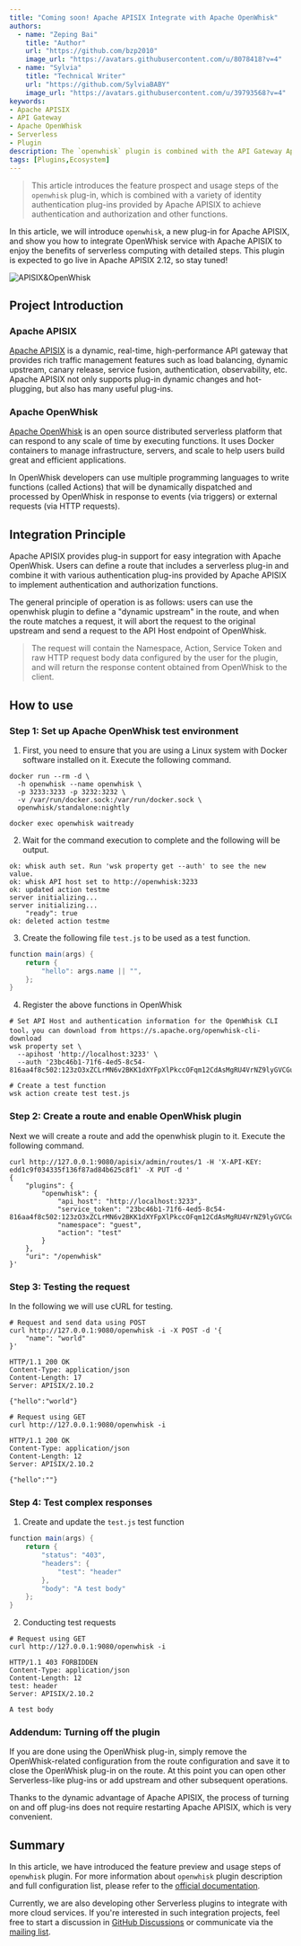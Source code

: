 ```yaml
---
title: "Coming soon! Apache APISIX Integrate with Apache OpenWhisk"
authors:
  - name: "Zeping Bai"
    title: "Author"
    url: "https://github.com/bzp2010"
    image_url: "https://avatars.githubusercontent.com/u/8078418?v=4"
  - name: "Sylvia"
    title: "Technical Writer"
    url: "https://github.com/SylviaBABY"
    image_url: "https://avatars.githubusercontent.com/u/39793568?v=4"
keywords: 
- Apache APISIX
- API Gateway
- Apache OpenWhisk
- Serverless
- Plugin
description: The `openwhisk` plugin is combined with the API Gateway Apache APISIX authentication plugin to achieve authentication and authorization functions.
tags: [Plugins,Ecosystem]
---
```


> This article introduces the feature prospect and usage steps of the `openwhisk` plug-in, which is combined with a variety of identity authentication plug-ins provided by Apache APISIX to achieve authentication and authorization and other functions.

<!--truncate-->

In this article, we will introduce `openwhisk`, a new plug-in for Apache APISIX, and show you how to integrate OpenWhisk service with Apache APISIX to enjoy the benefits of serverless computing with detailed steps. This plugin is expected to go live in Apache APISIX 2.12, so stay tuned!

![APISIX&OpenWhisk](https://static.apiseven.com/202108/1640313816872-b2c018be-5433-4baf-ba6a-8330e160866a.png)

## Project Introduction

### Apache APISIX

[Apache APISIX](https://apisix.apache.org/) is a dynamic, real-time, high-performance API gateway that provides rich traffic management features such as load balancing, dynamic upstream, canary release, service fusion, authentication, observability, etc. Apache APISIX not only supports plug-in dynamic changes and hot-plugging, but also has many useful plug-ins.

### Apache OpenWhisk

[Apache OpenWhisk](https://openwhisk.apache.org/) is an open source distributed serverless platform that can respond to any scale of time by executing functions. It uses Docker containers to manage infrastructure, servers, and scale to help users build great and efficient applications.

In OpenWhisk developers can use multiple programming languages to write functions (called Actions) that will be dynamically dispatched and processed by OpenWhisk in response to events (via triggers) or external requests (via HTTP requests).

## Integration Principle

Apache APISIX provides plug-in support for easy integration with Apache OpenWhisk. Users can define a route that includes a serverless plug-in and combine it with various authentication plug-ins provided by Apache APISIX to implement authentication and authorization functions.

The general principle of operation is as follows: users can use the openwhisk plugin to define a "dynamic upstream" in the route, and when the route matches a request, it will abort the request to the original upstream and send a request to the API Host endpoint of OpenWhisk.

> The request will contain the Namespace, Action, Service Token and raw HTTP request body data configured by the user for the plugin, and will return the response content obtained from OpenWhisk to the client.

## How to use

### Step 1: Set up Apache OpenWhisk test environment

1. First, you need to ensure that you are using a Linux system with Docker software installed on it. Execute the following command.

```shell
docker run --rm -d \
  -h openwhisk --name openwhisk \
  -p 3233:3233 -p 3232:3232 \
  -v /var/run/docker.sock:/var/run/docker.sock \
  openwhisk/standalone:nightly

docker exec openwhisk waitready
```

2. Wait for the command execution to complete and the following will be output.

```
ok: whisk auth set. Run 'wsk property get --auth' to see the new value.
ok: whisk API host set to http://openwhisk:3233
ok: updated action testme
server initializing...
server initializing...
    "ready": true
ok: deleted action testme
```

3. Create the following file `test.js` to be used as a test function.

```java
function main(args) {
    return {
        "hello": args.name || "",
    };
}
```

4. Register the above functions in OpenWhisk

```shell
# Set API Host and authentication information for the OpenWhisk CLI tool，you can download from https://s.apache.org/openwhisk-cli-download
wsk property set \
  --apihost 'http://localhost:3233' \
  --auth '23bc46b1-71f6-4ed5-8c54-816aa4f8c502:123zO3xZCLrMN6v2BKK1dXYFpXlPkccOFqm12CdAsMgRU4VrNZ9lyGVCGuMDGIwP'

# Create a test function
wsk action create test test.js
```

### Step 2: Create a route and enable OpenWhisk plugin

Next we will create a route and add the openwhisk plugin to it. Execute the following command.

```shell
curl http://127.0.0.1:9080/apisix/admin/routes/1 -H 'X-API-KEY: edd1c9f034335f136f87ad84b625c8f1' -X PUT -d '
{
    "plugins": {
        "openwhisk": {
            "api_host": "http://localhost:3233",
            "service_token": "23bc46b1-71f6-4ed5-8c54-816aa4f8c502:123zO3xZCLrMN6v2BKK1dXYFpXlPkccOFqm12CdAsMgRU4VrNZ9lyGVCGuMDGIwP",
            "namespace": "guest",
            "action": "test"
        }
    },
    "uri": "/openwhisk"
}'
```

### Step 3: Testing the request

In the following we will use cURL for testing.

```shell
# Request and send data using POST
curl http://127.0.0.1:9080/openwhisk -i -X POST -d '{
    "name": "world"
}'

HTTP/1.1 200 OK
Content-Type: application/json
Content-Length: 17
Server: APISIX/2.10.2

{"hello":"world"}

# Request using GET
curl http://127.0.0.1:9080/openwhisk -i

HTTP/1.1 200 OK
Content-Type: application/json
Content-Length: 12
Server: APISIX/2.10.2

{"hello":""}
```

### Step 4: Test complex responses

1. Create and update the `test.js` test function

```java
function main(args) {
    return {
        "status": "403",
        "headers": {
            "test": "header"
        },
        "body": "A test body"
    };
}
```

2. Conducting test requests

```shell
# Request using GET
curl http://127.0.0.1:9080/openwhisk -i

HTTP/1.1 403 FORBIDDEN
Content-Type: application/json
Content-Length: 12
test: header
Server: APISIX/2.10.2

A test body
```

### Addendum: Turning off the plugin

If you are done using the OpenWhisk plug-in, simply remove the OpenWhisk-related configuration from the route configuration and save it to close the OpenWhisk plug-in on the route. At this point you can open other Serverless-like plug-ins or add upstream and other subsequent operations.

Thanks to the dynamic advantage of Apache APISIX, the process of turning on and off plug-ins does not require restarting Apache APISIX, which is very convenient.

## Summary

In this article, we have introduced the feature preview and usage steps of `openwhisk` plugin. For more information about `openwhisk` plugin description and full configuration list, please refer to the [official documentation](https://apisix.apache.org/docs/apisix/next/plugins/openwhisk).

Currently, we are also developing other Serverless plugins to integrate with more cloud services. If you're interested in such integration projects, feel free to start a discussion in [GitHub Discussions](https://github.com/apache/apisix/discussions) or communicate via the [mailing list](https://apisix.apache.org/docs/general/join/).
